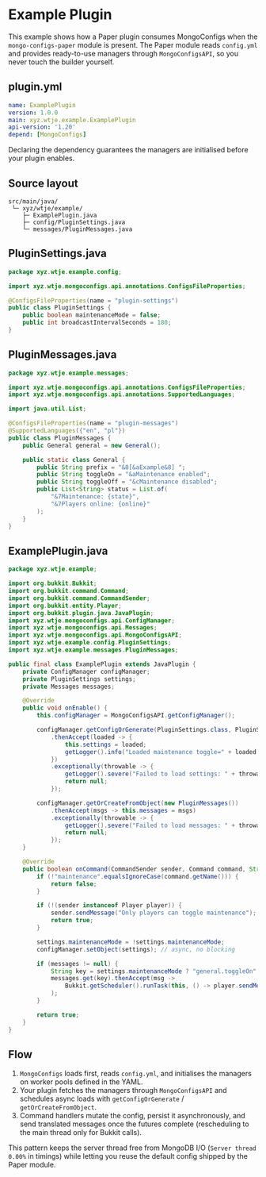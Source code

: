﻿# Example Plugin

This example shows how a Paper plugin consumes MongoConfigs when the `mongo-configs-paper` module is present. The Paper module reads `config.yml` and provides ready-to-use managers through `MongoConfigsAPI`, so you never touch the builder yourself.

## plugin.yml

```yaml
name: ExamplePlugin
version: 1.0.0
main: xyz.wtje.example.ExamplePlugin
api-version: '1.20'
depend: [MongoConfigs]
```

Declaring the dependency guarantees the managers are initialised before your plugin enables.

## Source layout

```
src/main/java/
 └─ xyz/wtje/example/
    ├─ ExamplePlugin.java
    ├─ config/PluginSettings.java
    └─ messages/PluginMessages.java
```

## PluginSettings.java

```java
package xyz.wtje.example.config;

import xyz.wtje.mongoconfigs.api.annotations.ConfigsFileProperties;

@ConfigsFileProperties(name = "plugin-settings")
public class PluginSettings {
    public boolean maintenanceMode = false;
    public int broadcastIntervalSeconds = 180;
}
```

## PluginMessages.java

```java
package xyz.wtje.example.messages;

import xyz.wtje.mongoconfigs.api.annotations.ConfigsFileProperties;
import xyz.wtje.mongoconfigs.api.annotations.SupportedLanguages;

import java.util.List;

@ConfigsFileProperties(name = "plugin-messages")
@SupportedLanguages({"en", "pl"})
public class PluginMessages {
    public General general = new General();

    public static class General {
        public String prefix = "&8[&aExample&8] ";
        public String toggleOn = "&aMaintenance enabled";
        public String toggleOff = "&cMaintenance disabled";
        public List<String> status = List.of(
            "&7Maintenance: {state}",
            "&7Players online: {online}"
        );
    }
}
```

## ExamplePlugin.java

```java
package xyz.wtje.example;

import org.bukkit.Bukkit;
import org.bukkit.command.Command;
import org.bukkit.command.CommandSender;
import org.bukkit.entity.Player;
import org.bukkit.plugin.java.JavaPlugin;
import xyz.wtje.mongoconfigs.api.ConfigManager;
import xyz.wtje.mongoconfigs.api.Messages;
import xyz.wtje.mongoconfigs.api.MongoConfigsAPI;
import xyz.wtje.example.config.PluginSettings;
import xyz.wtje.example.messages.PluginMessages;

public final class ExamplePlugin extends JavaPlugin {
    private ConfigManager configManager;
    private PluginSettings settings;
    private Messages messages;

    @Override
    public void onEnable() {
        this.configManager = MongoConfigsAPI.getConfigManager();

        configManager.getConfigOrGenerate(PluginSettings.class, PluginSettings::new)
            .thenAccept(loaded -> {
                this.settings = loaded;
                getLogger().info("Loaded maintenance toggle=" + loaded.maintenanceMode);
            })
            .exceptionally(throwable -> {
                getLogger().severe("Failed to load settings: " + throwable.getMessage());
                return null;
            });

        configManager.getOrCreateFromObject(new PluginMessages())
            .thenAccept(msgs -> this.messages = msgs)
            .exceptionally(throwable -> {
                getLogger().severe("Failed to load messages: " + throwable.getMessage());
                return null;
            });
    }

    @Override
    public boolean onCommand(CommandSender sender, Command command, String label, String[] args) {
        if (!"maintenance".equalsIgnoreCase(command.getName())) {
            return false;
        }

        if (!(sender instanceof Player player)) {
            sender.sendMessage("Only players can toggle maintenance");
            return true;
        }

        settings.maintenanceMode = !settings.maintenanceMode;
        configManager.setObject(settings); // async, no blocking

        if (messages != null) {
            String key = settings.maintenanceMode ? "general.toggleOn" : "general.toggleOff";
            messages.get(key).thenAccept(msg ->
                Bukkit.getScheduler().runTask(this, () -> player.sendMessage(msg))
            );
        }

        return true;
    }
}
```

## Flow

1. `MongoConfigs` loads first, reads `config.yml`, and initialises the managers on worker pools defined in the YAML.
2. Your plugin fetches the managers through `MongoConfigsAPI` and schedules async loads with `getConfigOrGenerate` / `getOrCreateFromObject`.
3. Command handlers mutate the config, persist it asynchronously, and send translated messages once the futures complete (rescheduling to the main thread only for Bukkit calls).

This pattern keeps the server thread free from MongoDB I/O (`Server thread 0.00%` in timings) while letting you reuse the default config shipped by the Paper module.
